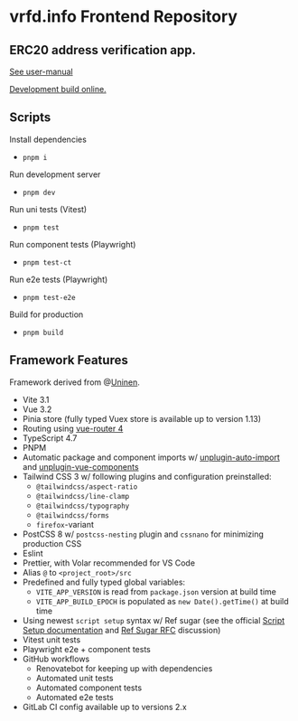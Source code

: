 # vrfd.info Frontend Repository

## ERC20 address verification app.

[See user-manual](https://open-info.gitbook.io/verified-app/)

[Development build online.](https://vrfd.dev)

## Scripts
Install dependencies

- `pnpm i`

Run development server

- `pnpm dev`

Run uni tests (Vitest)

- `pnpm test`

Run component tests (Playwright)

- `pnpm test-ct`

Run e2e tests (Playwright)

- `pnpm test-e2e`

Build for production

- `pnpm build`

## Framework Features

Framework derived from @[Uninen](https://github.com/Uninen/vite-ts-tailwind-starter).
- Vite 3.1
- Vue 3.2
- Pinia store (fully typed Vuex store is available up to version 1.13)
- Routing using [vue-router 4](https://router.vuejs.org/)
- TypeScript 4.7
- PNPM
- Automatic package and component imports w/ [unplugin-auto-import](https://github.com/antfu/unplugin-auto-import) and [unplugin-vue-components](https://github.com/antfu/unplugin-vue-components)
- Tailwind CSS 3 w/ following plugins and configuration preinstalled:
  - `@tailwindcss/aspect-ratio`
  - `@tailwindcss/line-clamp`
  - `@tailwindcss/typography`
  - `@tailwindcss/forms`
  - `firefox`-variant
- PostCSS 8 w/ `postcss-nesting` plugin and `cssnano` for minimizing production CSS
- Eslint
- Prettier, with Volar recommended for VS Code
- Alias `@` to `<project_root>/src`
- Predefined and fully typed global variables:
  - `VITE_APP_VERSION` is read from `package.json` version at build time
  - `VITE_APP_BUILD_EPOCH` is populated as `new Date().getTime()` at build time
- Using newest `script setup` syntax w/ Ref sugar (see the official [Script Setup documentation](https://vuejs.org/api/sfc-script-setup.html) and [Ref Sugar RFC](https://github.com/vuejs/rfcs/discussions/369) discussion)
- Vitest unit tests
- Playwright e2e + component tests
- GitHub workflows
  - Renovatebot for keeping up with dependencies
  - Automated unit tests
  - Automated component tests
  - Automated e2e tests
- GitLab CI config available up to versions 2.x
